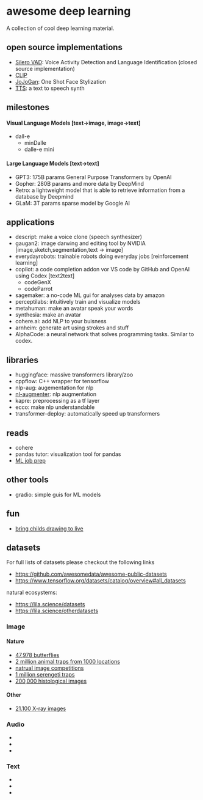 # awesome deep learning
A collection of cool deep learning material.

## open source implementations
- [Silero VAD](https://github.com/snakers4/silero-vad): Voice Activity Detection and Language Identification (closed source implementation)
- [CLIP](https://github.com/openai/CLIP)
- [JoJoGan](https://github.com/mchong6/JoJoGAN): One Shot Face Stylization
- [TTS](https://github.com/coqui-ai/TTS): a text to speech synth

## milestones
#### Visual Language Models [text->image, image->text]
- dall-e
  - minDalle
  - dalle-e mini
#### Large Language Models [text->text]
- GPT3: 175B params General Purpose Transformers by OpenAI 
- Gopher: 280B params and more data by DeepMind
- Retro: a lightweight model that is able to retrieve information from a database by Deepmind
- GLaM: 3T params sparse model by Google AI

## applications
- descript: make a voice clone (speech synthesizer)
- gaugan2: image darwing and editing tool by NVIDIA [image,sketch,segmentation,text -> image]
- everydayrobots: trainable robots doing everyday jobs [reinforcement learning]
- copilot: a code completion addon vor VS code by GitHub and OpenAI using Codex [text2text]
  - codeGenX
  - codeParrot 
- sagemaker: a no-code ML gui for analyses data by amazon
- perceptilabs: intuitively train and visualize models
- metahuman: make an avatar speak your words
- synthesia: make an avatar
- cohere.ai: add NLP to your buisness
- arnheim: generate art using strokes and stuff
- AlphaCode: a neural network that solves programming tasks. Similar to codex.

## libraries
- huggingface: massive transformers library/zoo
- cppflow: C++ wrapper for tensorflow
- nlp-aug: augementation for nlp
- [nl-augmenter](https://github.com/GEM-benchmark/NL-Augmenter): nlp augmentation
- kapre: preprocessing as a tf layer
- ecco: make nlp understandable
- transformer-deploy: automatically speed up transformers

## reads
- cohere
- pandas tutor: visualization tool for pandas
- [ML job prep](https://arxiv.org/ftp/arxiv/papers/2201/2201.00650.pdf)

## other tools
- gradio: simple guis for ML models

## fun
- [bring childs drawing to live](https://sketch.metademolab.com/)

## datasets
For full lists of datasets please checkout the following links
- https://github.com/awesomedata/awesome-public-datasets
- https://www.tensorflow.org/datasets/catalog/overview#all_datasets

natural ecosystems:
- https://lila.science/datasets
- https://lila.science/otherdatasets

### Image
#### Nature
- [47,978 butterflies](https://www.research-collection.ethz.ch/handle/20.500.11850/365379)
- [2 million animal traps from 1000 locations](https://lila.science/datasets/swg-camera-traps)
- [natrual image competitions](https://github.com/visipedia/inat_comp)
- [1 million serengeti traps](https://lila.science/datasets/snapshot-serengeti)
- [200,000 histological images](https://heidata.uni-heidelberg.de/dataset.xhtml?persistentId=doi:10.11588/data/8LKEZF)
#### Other
- [21.100 X-ray images](https://domingomery.ing.puc.cl/material/gdxray/)

### Audio
- []()
- []()
- []()

### Text
- []()
- []()
- []()


